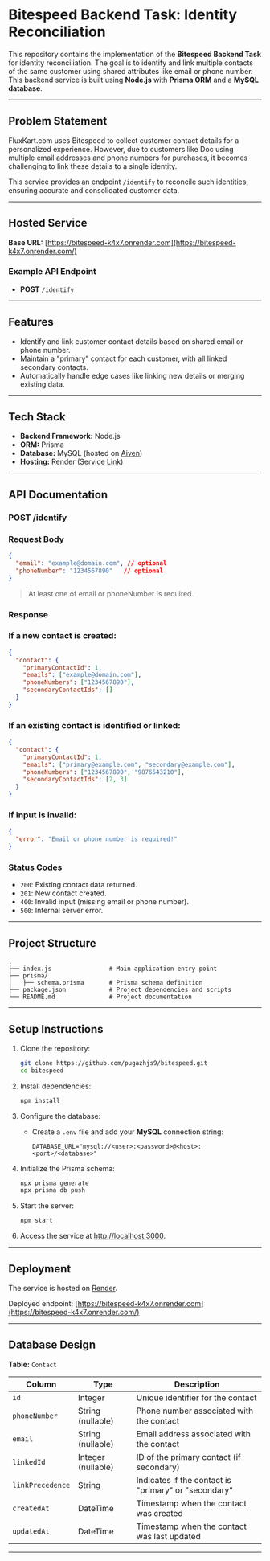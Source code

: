 # Bitespeed Backend Task: Identity Reconciliation

This repository contains the implementation of the **Bitespeed Backend Task** for identity reconciliation. The goal is to identify and link multiple contacts of the same customer using shared attributes like email or phone number. This backend service is built using **Node.js** with **Prisma ORM** and a **MySQL database**.

---

## Problem Statement

FluxKart.com uses Bitespeed to collect customer contact details for a personalized experience. However, due to customers like Doc using multiple email addresses and phone numbers for purchases, it becomes challenging to link these details to a single identity.

This service provides an endpoint `/identify` to reconcile such identities, ensuring accurate and consolidated customer data.

---

## Hosted Service

**Base URL:** [https://bitespeed-k4x7.onrender.com](https://bitespeed-k4x7.onrender.com/)

### Example API Endpoint

- **POST** `/identify`

---

## Features

- Identify and link customer contact details based on shared email or phone number.
- Maintain a "primary" contact for each customer, with all linked secondary contacts.
- Automatically handle edge cases like linking new details or merging existing data.

---

## Tech Stack

- **Backend Framework:** Node.js
- **ORM:** Prisma
- **Database:** MySQL (hosted on [Aiven](https://aiven.io/))
- **Hosting:** Render ([Service Link](https://bitespeed-k4x7.onrender.com/))

---

## API Documentation

### **POST /identify**

### Request Body

```json
{
  "email": "example@domain.com", // optional
  "phoneNumber": "1234567890"   // optional
}

```

> At least one of email or phoneNumber is required.
> 

### Response

### If a new contact is created:

```json
{
  "contact": {
    "primaryContactId": 1,
    "emails": ["example@domain.com"],
    "phoneNumbers": ["1234567890"],
    "secondaryContactIds": []
  }
}

```

### If an existing contact is identified or linked:

```json
{
  "contact": {
    "primaryContactId": 1,
    "emails": ["primary@example.com", "secondary@example.com"],
    "phoneNumbers": ["1234567890", "9876543210"],
    "secondaryContactIds": [2, 3]
  }
}

```

### If input is invalid:

```json
{
  "error": "Email or phone number is required!"
}

```

### Status Codes

- `200`: Existing contact data returned.
- `201`: New contact created.
- `400`: Invalid input (missing email or phone number).
- `500`: Internal server error.

---

## Project Structure

```
.
├── index.js                # Main application entry point
├── prisma/
│   ├── schema.prisma       # Prisma schema definition
├── package.json            # Project dependencies and scripts
└── README.md               # Project documentation

```

---

## Setup Instructions

1. Clone the repository:
    
    ```bash
    git clone https://github.com/pugazhjs9/bitespeed.git
    cd bitespeed
    
    ```
    
2. Install dependencies:
    
    ```bash
    npm install
    
    ```
    
3. Configure the database:
    - Create a `.env` file and add your **MySQL** connection string:
        
        ```
        DATABASE_URL="mysql://<user>:<password>@<host>:<port>/<database>"
        
        ```
        
4. Initialize the Prisma schema:
    
    ```bash
    npx prisma generate
    npx prisma db push
    
    ```
    
5. Start the server:
    
    ```bash
    npm start
    
    ```
    
6. Access the service at [http://localhost:3000](http://localhost:3000/).

---

## Deployment

The service is hosted on [Render](https://render.com/).

Deployed endpoint: [https://bitespeed-k4x7.onrender.com](https://bitespeed-k4x7.onrender.com/)

---

## Database Design

**Table:** `Contact`

| Column | Type | Description |
| --- | --- | --- |
| `id` | Integer | Unique identifier for the contact |
| `phoneNumber` | String (nullable) | Phone number associated with the contact |
| `email` | String (nullable) | Email address associated with the contact |
| `linkedId` | Integer (nullable) | ID of the primary contact (if secondary) |
| `linkPrecedence` | String | Indicates if the contact is "primary" or "secondary" |
| `createdAt` | DateTime | Timestamp when the contact was created |
| `updatedAt` | DateTime | Timestamp when the contact was last updated |

---

